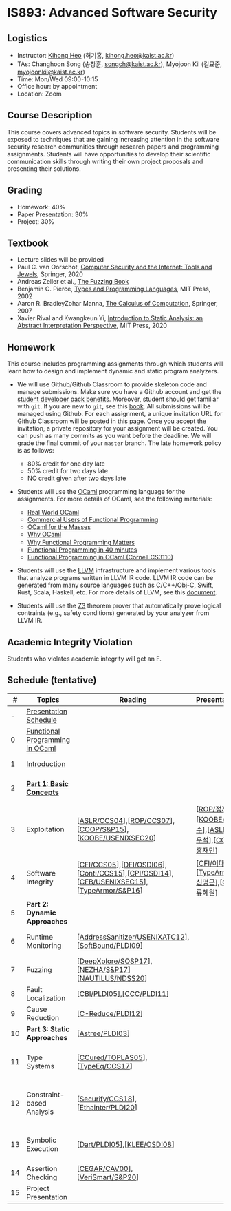 # IS893: Advanced Software Security

## Logistics
- Instructor: [Kihong Heo](https://kihongheo.kaist.ac.kr) (허기홍, kihong.heo@kaist.ac.kr)
- TAs: Changhoon Song (송창훈, songch@kaist.ac.kr), Myojoon Kil (길묘준, myojoonkil@kaist.ac.kr)
- Time: Mon/Wed 09:00-10:15
- Office hour: by appointment
- Location: Zoom

## Course Description
This course covers advanced topics in software security. Students will be exposed to
techniques that are gaining increasing attention in the software security research
communities through research papers and programming assignments. Students will have
opportunities to develop their scientific communication skills through writing their
own project proposals and presenting their solutions.

## Grading
- Homework: 40%
- Paper Presentation: 30%
- Project: 30%

## Textbook
- Lecture slides will be provided
- Paul C. van Oorschot, [Computer Security and the Internet: Tools and Jewels](https://people.scs.carleton.ca/~paulv/toolsjewels.html), Springer, 2020
- Andreas Zeller et al., [The Fuzzing Book](https://www.fuzzingbook.org)
- Benjamin C. Pierce, [Types and Programming Languages](https://www.cis.upenn.edu/~bcpierce/tapl), MIT Press, 2002
- Aaron R. BradleyZohar Manna, [The Calculus of Computation](https://link.springer.com/book/10.1007/978-3-540-74113-8), Springer, 2007
- Xavier Rival and Kwangkeun Yi, [Introduction to Static Analysis: an Abstract Interpretation Perspective](https://mitpress.mit.edu/books/introduction-static-analysis), MIT Press, 2020

## Homework
This course includes programming assignments through which students will learn how to design and implement dynamic and static program analyzers.

- We will use Github/Github Classroom to provide skeleton code and manage submissions.
Make sure you have a Github account and get the [student developer pack benefits](https://education.github.com/pack).
Moreover, student should get familiar with `git`.
If you are new to `git`, see this [book](https://git-scm.com/book/en/v2).
All submissions will be managed using Github.
For each assignment, a unique invitation URL for Github Classroom will be posted in this page.
Once you accept the invitation, a private repository for your assignment will be created.
You can push as many commits as you want before the deadline. We will grade the final commit of your `master` branch.
The late homework policy is as follows:
  - 80% credit for one day late
  - 50% credit for two days late
  - NO credit given after two days late

- Students will use the [OCaml](https://ocaml.org) programming language for the assignments. For more details of OCaml, see the following meterials:
  - [Real World OCaml](https://dev.realworldocaml.org/index.html)
  - [Commercial Users of Functional Programming](http://cufp.org/2017)
  - [OCaml for the Masses](https://queue.acm.org/detail.cfm?id=2038036)
  - [Why OCaml](https://blog.janestreet.com/why-ocaml/)
  - [Why Functional Programming Matters](https://dl.acm.org/doi/10.1093/comjnl/32.2.98) [<img src="icons/youtube.png" width="16" />](https://youtu.be/1qBHf8DrWR8)
  - [Functional Programming in 40 minutes](https://youtu.be/0if71HOyVjY)
  - [Functional Programming in OCaml (Cornell CS3110)](https://www.cs.cornell.edu/courses/cs3110/2019sp/textbook/)

- Students will use the [LLVM](https://llvm.org) infrastructure and implement various tools that analyze programs written in LLVM IR code.
LLVM IR code can be generated from many source languages such as C/C++/Obj-C, Swift, Rust, Scala, Haskell, etc.
For more details of LLVM, see this [document](https://llvm.org/docs).

- Students will use the [Z3](https://github.com/Z3Prover/z3) theorem prover that automatically prove logical contraints (e.g., safety conditions)
generated by your analyzer from LLVM IR.

## Academic Integrity Violation
Students who violates academic integrity will get an F.

## Schedule (tentative)
|#|Topics|Reading|Presentation|Tools|Homework|
|-|------|-------|------------|-----|--------|
|-|[Presentation Schedule](https://docs.google.com/spreadsheets/d/1XWGdLnSZEkEaK1olUEcjb9SKhbfpW5-roQ6asPTfBhE/edit?usp=sharing)|||||
|0|[Functional Programming in OCaml](slides/lecture0.pdf)|||
|1|[Introduction](slides/lecture1.pdf)||||[<img src="icons/github-classroom.png" width="16" />HW0: Hello-world](https://classroom.github.com/a/2pyTXU7M)|
|2|[**Part 1: Basic Concepts**](slides/lecture2.pdf)||||[<img src="icons/github-classroom.png" width="16" />HW1: OCaml Programming](https://classroom.github.com/a/O7rd_BBa)|
|3|Exploitation|[[ASLR/CCS04](https://dl.acm.org/doi/10.1145/1030083.1030124)],[[ROP/CCS07](https://dl.acm.org/doi/10.1145/1315245.1315313)],[[COOP/S&P15](https://ieeexplore.ieee.org/document/7163058)],[[KOOBE/USENIXSEC20](https://www.usenix.org/conference/usenixsecurity20/presentation/chen-weiteng)]|[[ROP/정재황](slides/ROP.pdf)],[[KOOBE/김현수](slides/KOOBE.pdf)],[[ASLR/강우석](slides/ASLR.pdf)],[[COOP/홍재민](slides/COOP.pdf)]|[GSA](https://github.com/michaelbrownuc/GadgetSetAnalyzer)|
|4|Software Integrity|[[CFI/CCS05](https://dl.acm.org/doi/10.1145/1102120.1102165)],[[DFI/OSDI06](https://dl.acm.org/doi/10.5555/1298455.1298470)],[[Conti/CCS15](https://dl.acm.org/doi/10.1145/1102120.1102165)],[[CPI/OSDI14](https://www.usenix.org/conference/osdi14/technical-sessions/presentation/kuznetsov)], [[CFB/USENIXSEC15](https://www.usenix.org/conference/usenixsecurity15/technical-sessions/presentation/carlini)],[[TypeArmor/S&P16](https://ieeexplore.ieee.org/document/7546543)]|[[CFI/이대진](slides/CFI.pdf)],[[TypeArmor/신명근](slides/typearmor.pdf)],[[CPI/류혜원](slides/CPI.pdf)]|[LLVM-CFI](https://clang.llvm.org/docs/ControlFlowIntegrity.html)||
|5|**Part 2: Dynamic Approaches**||||
|6|Runtime Monitoring|[[AddressSanitizer/USENIXATC12](https://www.usenix.org/system/files/conference/atc12/atc12-final39.pdf)], [[SoftBound/PLDI09](https://dl.acm.org/doi/abs/10.1145/1542476.1542504)]||[LLVM-ASAN](https://clang.llvm.org/docs/AddressSanitizer.html)|[<img src="icons/github-classroom.png" width="16" />HW2: SmaLLVM Sanitizer](https://classroom.github.com/a/x9oGnjpJ)|
|7|Fuzzing|[[DeepXplore/SOSP17](https://dl.acm.org/doi/10.1145/3132747.3132785)], [[NEZHA/S&P17](https://ieeexplore.ieee.org/abstract/document/7958601)][[NAUTILUS/NDSS20](https://www.ndss-symposium.org/ndss-paper/nautilus-fishing-for-deep-bugs-with-grammars)]||[AFL](https://lcamtuf.coredump.cx/afl/), [LLVM-LibFuzzer](https://llvm.org/docs/LibFuzzer.html)||HW3: SmaLLVM Fuzzer||
|8|Fault Localization|[[CBI/PLDI05](https://dl.acm.org/doi/10.1145/1065010.1065014)],[[CCC/PLDI11](https://dl.acm.org/doi/10.1145/1993316.1993550)]||[CBI](https://research.cs.wisc.edu/cbi/)|
|9|Cause Reduction|[[C-Reduce/PLDI12](https://dl.acm.org/doi/10.1145/2345156.2254104)]||[C-Reduce](https://embed.cs.utah.edu/creduce/)|
|10|**Part 3: Static Approaches**|[[Astree/PLDI03](https://dl.acm.org/doi/abs/10.1145/781131.781153)]|||
|11|Type Systems|[[CCured/TOPLAS05](https://dl.acm.org/doi/10.1145/1065887.1065892)], [[TypeEq/CCS17](https://dl.acm.org/doi/abs/10.1145/3133956.3133998)]||[CheckerFramework](https://checkerframework.org)|HWX: SmaLLVM Type Checker|
|12|Constraint-based Analysis|[[Securify/CCS18](https://dl.acm.org/doi/10.1145/3243734.3243780)], [[Ethainter/PLDI20](https://dl.acm.org/doi/abs/10.1145/3385412.3385990)]|||HWX: SmaLLVM Constraint-based analyzer||
|13|Symbolic Execution|[[Dart/PLDI05](https://dl.acm.org/doi/abs/10.1145/1065010.1065036)],[[KLEE/OSDI08](https://dl.acm.org/doi/10.5555/1855741.1855756)]||[KLEE](http://klee.github.io)|HWX: SmaLLVM Concolic Tester|
|14|Assertion Checking|[[CEGAR/CAV00](https://link.springer.com/chapter/10.1007/10722167_15)],[[VeriSmart/S&P20](http://prl.korea.ac.kr/~pronto/home/papers/snp20.pdf)]||[SeaHorn](http://seahorn.github.io)||
|15|Project Presentation||
